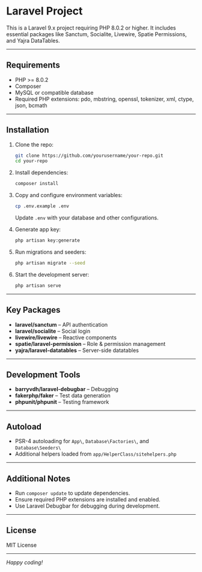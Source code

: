 # Laravel Project

This is a Laravel 9.x project requiring PHP 8.0.2 or higher. It includes essential packages like Sanctum, Socialite, Livewire, Spatie Permissions, and Yajra DataTables.

---

## Requirements

- PHP >= 8.0.2  
- Composer  
- MySQL or compatible database  
- Required PHP extensions: pdo, mbstring, openssl, tokenizer, xml, ctype, json, bcmath

---

## Installation

1. Clone the repo:

   ```bash
   git clone https://github.com/yourusername/your-repo.git
   cd your-repo
   ```

2. Install dependencies:

   ```bash
   composer install
   ```

3. Copy and configure environment variables:

   ```bash
   cp .env.example .env
   ```

   Update `.env` with your database and other configurations.

4. Generate app key:

   ```bash
   php artisan key:generate
   ```

5. Run migrations and seeders:

   ```bash
   php artisan migrate --seed
   ```

6. Start the development server:

   ```bash
   php artisan serve
   ```

---

## Key Packages

- **laravel/sanctum** – API authentication  
- **laravel/socialite** – Social login  
- **livewire/livewire** – Reactive components  
- **spatie/laravel-permission** – Role & permission management  
- **yajra/laravel-datatables** – Server-side datatables  

---

## Development Tools

- **barryvdh/laravel-debugbar** – Debugging  
- **fakerphp/faker** – Test data generation  
- **phpunit/phpunit** – Testing framework  

---

## Autoload

- PSR-4 autoloading for `App\`, `Database\Factories\`, and `Database\Seeders\`  
- Additional helpers loaded from `app/HelperClass/sitehelpers.php`

---

## Additional Notes

- Run `composer update` to update dependencies.  
- Ensure required PHP extensions are installed and enabled.  
- Use Laravel Debugbar for debugging during development.

---

## License

MIT License

---

*Happy coding!*
